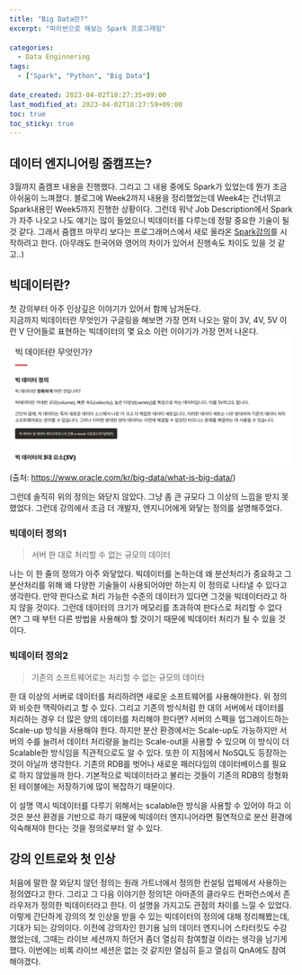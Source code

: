 ```yaml
---
title: "Big Data란?"
excerpt: "파이썬으로 해보는 Spark 프로그래밍"

categories:
  - Data Enginnering
tags:
  - ["Spark", "Python", "Big Data"]

date_created: 2023-04-02T18:27:35+09:00
last_modified_at: 2023-04-02T18:27:59+09:00
toc: true
toc_sticky: true
---
```


## 데이터 엔지니어링 줌캠프는?
3월까지 줌캠프 내용을 진행했다. 그리고 그 내용 중에도 Spark가 있었는데 뭔가 조금 아쉬움이 느껴졌다. 블로그에 Week2까지 내용을 정리했었는데 Week4는 건너뛰고 Spark내용인 Week5까지 진행한 상황이다. 그런데 워낙 Job Description에서 Spark가 자주 나오고 나도 얘기는 많이 들었으니 빅데이터를 다루는데 정말 중요한 기술이 될 것 같다. 그래서 줌캠프 마무리 보다는 프로그래머스에서 새로 올라온 [Spark강의](https://school.programmers.co.kr/learn/courses/16510/16510-%ED%8C%8C%EC%9D%B4%EC%8D%AC%EC%9C%BC%EB%A1%9C-%ED%95%B4%EB%B3%B4%EB%8A%94-spark-%ED%94%84%EB%A1%9C%EA%B7%B8%EB%9E%98%EB%B0%8D-with-%ED%94%84%EB%A1%9C%EA%B7%B8%EB%9E%98%EB%A8%B8%EC%8A%A4)를 시작하려고 한다. (아무래도 한국어와 영어의 차이가 있어서 진행속도 차이도 있을 것 같고..)

## 빅데이터란?
첫 강의부터 아주 인상깊은 이야기가 있어서 함께 남겨둔다.  
지금까지 빅데이터란 무엇인가 구글링을 해보면 가장 먼저 나오는 말이 3V, 4V, 5V 이런 V 단어들로 표현하는 빅데이터의 몇 요소 이런 이야기가 가장 먼저 나온다.
![](/assets/img/spark%ED%94%84%EB%A1%9C%EA%B7%B8%EB%9E%98%EB%B0%8D/2023-04-02/oracle_3V.png)(출처: https://www.oracle.com/kr/big-data/what-is-big-data/)

그런데 솔직히 위의 정의는 와닫지 않았다. 그냥 좀 큰 규모다 그 이상의 느낌을 받지 못했었다. 그런데 강의에서 조금 더 개발자, 엔지니어에게 와닿는 정의를 설명해주었다.

### 빅데이터 정의1
> 서버 한 대로 처리할 수 없는 규모의 데이터

나는 이 한 줄의 정의가 아주 와닿았다. 빅데이터를 논하는데 왜 분산처리가 중요하고 그 분산처리를 위해 왜 다양한 기술들이 사용되어야만 하는지 이 정의로 나타낼 수 있다고 생각한다. 
만약 판다스로 처리 가능한 수준의 데이터가 있다면 그것을 빅데이터라고 하지 않을 것이다. 그런데 데이터의 크기가 메모리를 초과하여 판다스로 처리할 수 없다면? 그 때 부턴 다른 방법을 사용해야 할 것이기 때문에 빅데이터 처리가 될 수 있을 것이다.

### 빅데이터 정의2
> 기존의 소프트웨어로는 처리할 수 없는 규모의 데이터

한 대 이상의 서버로 데이터를 처리하려면 새로운 소프트웨어를 사용해야한다. 위 정의와 비슷한 맥락아리고 할 수 있다. 그리고 기존의 방식처럼 한 대의 서버에서 데이터를 처리하는 경우 더 많은 양의 데이터를 처리해야 한다면? 서버의 스펙을 업그레이드하는 Scale-up 방식을 사용해야 한다.
하지만 분산 환경에서는 Scale-up도 가능하지만 서버의 수를 늘려서 데이터 처리량을 늘리는 Scale-out을 사용할 수 있으며 이 방식이 더 Scalable한 방식임을 직관적으로도 알 수 있다. 
또한 이 지점에서 NoSQL도 등장하는 것이 아닐까 생각한다. 기존의 RDB를 벗어나 새로운 패러다임의 데이터베이스를 필요로 하지 않았을까 한다. 기본적으로 빅데이터라고 불리는 것들이 기존의 RDB의 정형화된 테이블에는 저장하기에 많이 복잡하기 때문이다.

이 설명 역시 빅데이터를 다루기 위해서는 scalable한 방식을 사용할 수 있어야 하고 이것은 분산 환경을 기반으로 하기 때문에 빅데이터 엔지니어라면 필연적으로 분산 환경에 익숙해져야 한다는 것을 정의로부터 알 수 있다.

## 강의 인트로와 첫 인상
처음에 말한 잘 와닫지 않던 정의는 원래 가트너에서 정의한 컨설팅 업체에서 사용하는 정의였다고 한다. 그리고 그 다음 이야기한 정의1은 아마존의 클라우드 컨퍼런스에서 존 라우저가 정의한 빅데이터라고 한다. 이 설명을 가지고도 관점의 차이를 느낄 수 있었다. 
이렇게 간단하게 강의의 첫 인상을 받을 수 있는 빅데이터의 정의에 대해 정리해봤는데, 기대가 되는 강의이다. 이전에 강의자인 한기용 님의 데이터 엔지니어 스타터킷도 수강했었는데, 그때는 라이브 세션까지 하던거 좀더 열심히 참여할걸 이라는 생각을 남기게했다. 
이번에는 비록 라이브 세션은 없는 것 같지만 열심히 듣고 열심히 QnA에도 참여해야겠다.